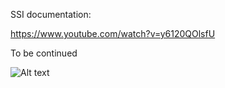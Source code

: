 SSI documentation:

 https://www.youtube.com/watch?v=y6120QOlsfU
 
 To be continued

![Alt text](https://raw.github.com/robery567/SSI/codemap.png?raw=true "Codemap MainForm")
